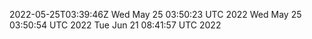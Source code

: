 2022-05-25T03:39:46Z
Wed May 25 03:50:23 UTC 2022
Wed May 25 03:50:54 UTC 2022
Tue Jun 21 08:41:57 UTC 2022
